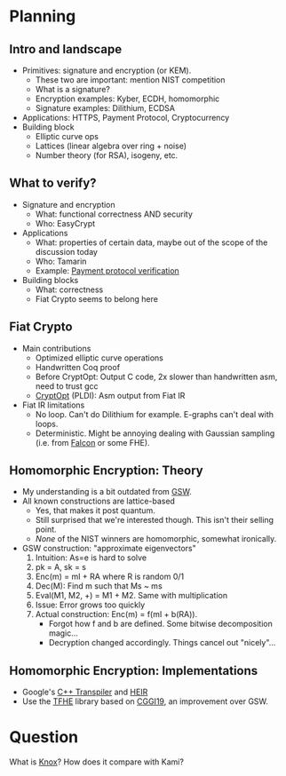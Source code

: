 # Planning

## Intro and landscape

* Primitives: signature and encryption (or KEM).
	* These two are important: mention NIST competition
	* What is a signature?
	* Encryption examples: Kyber, ECDH, homomorphic
	* Signature examples: Dilithium, ECDSA
* Applications: HTTPS, Payment Protocol, Cryptocurrency
* Building block
	* Elliptic curve ops
	* Lattices (linear algebra over ring + noise)
	* Number theory (for RSA), isogeny, etc.

## What to verify?

* Signature and encryption
	* What: functional correctness AND security
	* Who: EasyCrypt
* Applications
	* What: properties of certain data, maybe out of the scope of the discussion today
	* Who: Tamarin
	* Example: [Payment protocol verification](https://ieeexplore.ieee.org/document/9519404)
* Building blocks
	* What: correctness
	* Fiat Crypto seems to belong here

## Fiat Crypto

* Main contributions
	* Optimized elliptic curve operations
	* Handwritten Coq proof
	* Before CryptOpt: Output C code, 2x slower than handwritten asm, need to trust gcc
	* [CryptOpt](https://arxiv.org/abs/2211.10665) (PLDI): Asm output from Fiat IR
* Fiat IR limitations
	* No loop. Can't do Dilithium for example. E-graphs can't deal with loops.
	* Deterministic. Might be annoying dealing with Gaussian sampling (i.e. from [Falcon](https://falcon-sign.info/) or some FHE).

## Homomorphic Encryption: Theory

* My understanding is a bit outdated from [GSW](https://eprint.iacr.org/2013/340.pdf).
* All known constructions are lattice-based
	* Yes, that makes it post quantum.
	* Still surprised that we're interested though. This isn't their selling point.
	* *None* of the NIST winners are homomorphic, somewhat ironically.
* GSW construction: "approximate eigenvectors"
	1. Intuition: As=e is hard to solve
	1. pk = A, sk = s
	1. Enc(m) = mI + RA where R is random 0/1
	1. Dec(M): Find m such that Ms ~ ms
	1. Eval(M1, M2, +) = M1 + M2. Same with multiplication
	1. Issue: Error grows too quickly
	1. Actual construction: Enc(m) = f(mI + b(RA)).
		* Forgot how f and b are defined. Some bitwise decomposition magic...
		* Decryption changed accordingly. Things cancel out "nicely"...

## Homomorphic Encryption: Implementations

* Google's [C++ Transpiler](https://github.com/google/fully-homomorphic-encryption) and [HEIR](https://heir.dev/)
* Use the [TFHE](https://tfhe.github.io/tfhe/) library based on [CGGI19](https://eprint.iacr.org/2018/421), an improvement over GSW.

# Question

What is [Knox](https://github.com/anishathalye/knox)? How does it compare with Kami?
